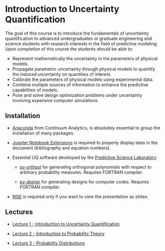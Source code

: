 # Introduction to Uncertainty Quantification

The goal of this course is to introduce the fundamentals of uncertainty quantification to advanced undergraduates or graduate engineering and science students with research interests in the field of predictive modeling. Upon completion of this course the students should be able to:

+ Represent mathematically the uncertainty in the parameters of physical models.
+ Propagate parametric uncertainty through physical models to quantify the induced uncertainty on quantities of interest.
+ Calibrate the parameters of physical models using experimental data.
+ Combine multiple sources of information to enhance the predictive capabilities of models.
+ Pose and solve design optimization problems under uncertainty involving expensive computer simulations.

## Installation

+ [Anaconda](https://www.continuum.io/downloads) from Continuum Analytics, is absolutely essential to group the installation of many packages.

+ [Jupyter Notebook Extensions](https://github.com/ipython-contrib/IPython-notebook-extensions)
is required to properly display latex in the document (bibliography and equation numbers).

+ Essential UQ software developed by the [Predictive Science Laboratory](http://www.predictivesciencelab.org):
    
    + [py-orthpol](https://github.com/PredictiveScienceLab/py-orthpol) for generating orthogonal polynomials with respect to arbitrary probability measures. Requires FORTRAN compiler.
    
    + [py-design](https://github.com/PredictiveScienceLab/py-design) for generating designs for computer codes. Requires FORTRAN compiler.

+ [RISE](https://github.com/damianavila/RISE.git) is required only if you want to view the presentation as slides.

## Lectures

+ [Lecture 1 - Introduction to Uncertainty Quantification](lec_01.ipynb)

+ [Lecture 2 - Introduction to Probability Theory](lec_02.ipynb)

+ [Lecture 3 - Probability Distributions](lec_03.ipynb)